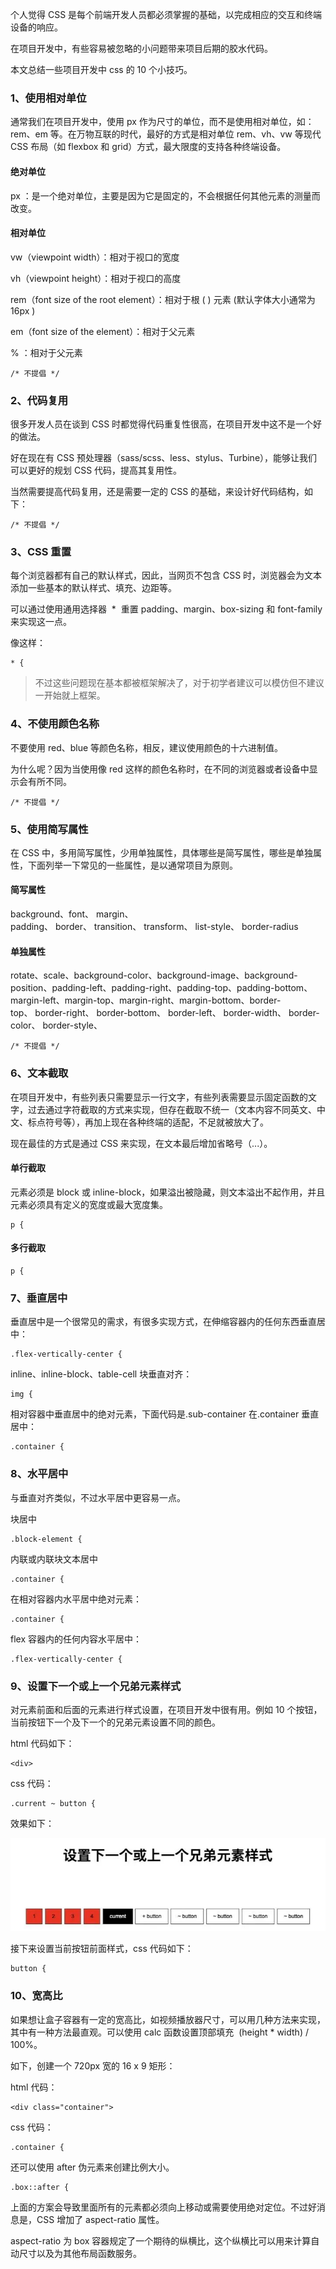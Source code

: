 个人觉得 CSS 是每个前端开发人员都必须掌握的基础，以完成相应的交互和终端设备的响应。

在项目开发中，有些容易被忽略的小问题带来项目后期的胶水代码。

本文总结一些项目开发中 css 的 10 个小技巧。

### **1、使用相对单位**

通常我们在项目开发中，使用 px 作为尺寸的单位，而不是使用相对单位，如：rem、em 等。在万物互联的时代，最好的方式是相对单位 rem、vh、vw 等现代 CSS 布局（如 flexbox 和 grid）方式，最大限度的支持各种终端设备。

#### **绝对单位**

px ：是一个绝对单位，主要是因为它是固定的，不会根据任何其他元素的测量而改变。

#### **相对单位**

vw（viewpoint width）：相对于视口的宽度

vh（viewpoint height）：相对于视口的高度

rem（font size of the root element）：相对于根 ( ) 元素 (默认字体大小通常为 16px )

em（font size of the element）：相对于父元素

% ：相对于父元素

```
/* 不提倡 */
```

### **2、代码复用**

很多开发人员在谈到 CSS 时都觉得代码重复性很高，在项目开发中这不是一个好的做法。

好在现在有 CSS 预处理器（sass/scss、less、stylus、Turbine），能够让我们可以更好的规划 CSS 代码，提高其复用性。

当然需要提高代码复用，还是需要一定的 CSS 的基础，来设计好代码结构，如下：

```
/* 不提倡 */
```

### **3、CSS 重置**

每个浏览器都有自己的默认样式，因此，当网页不包含 CSS 时，浏览器会为文本添加一些基本的默认样式、填充、边距等。

可以通过使用通用选择器  \*  重置 padding、margin、box-sizing 和 font-family 来实现这一点。

像这样：

```
* {
```

> 不过这些问题现在基本都被框架解决了，对于初学者建议可以模仿但不建议一开始就上框架。

### **4、不使用颜色名称**

不要使用 red、blue 等颜色名称，相反，建议使用颜色的十六进制值。

为什么呢？因为当使用像 red 这样的颜色名称时，在不同的浏览器或者设备中显示会有所不同。

```
/* 不提倡 */
```

### **5、使用简写属性**

在 CSS 中，多用简写属性，少用单独属性，具体哪些是简写属性，哪些是单独属性，下面列举一下常见的一些属性，是以通常项目为原则。

#### **简写属性**

background、font、 margin、padding、 border、 transition、 transform、 list-style、 border-radius

#### **单独属性**

rotate、scale、background-color、background-image、background-position、padding-left、padding-right、padding-top、padding-bottom、margin-left、margin-top、margin-right、margin-bottom、border-top、 border-right、 border-bottom、 border-left、 border-width、 border-color、 border-style、

```
/* 不提倡 */
```

### **6、文本截取**

在项目开发中，有些列表只需要显示一行文字，有些列表需要显示固定函数的文字，过去通过字符截取的方式来实现，但存在截取不统一（文本内容不同英文、中文、标点符号等），再加上现在各种终端的适配，不足就被放大了。

现在最佳的方式是通过 CSS 来实现，在文本最后增加省略号（...）。

#### **单行截取**

元素必须是 block 或 inline-block，如果溢出被隐藏，则文本溢出不起作用，并且元素必须具有定义的宽度或最大宽度集。

```
p {
```

#### **多行截取**

```
p {
```

### **7、垂直居中**

垂直居中是一个很常见的需求，有很多实现方式，在伸缩容器内的任何东西垂直居中：

```
.flex-vertically-center {
```

inline、inline-block、table-cell 块垂直对齐：

```
img {
```

相对容器中垂直居中的绝对元素，下面代码是.sub-container 在.container 垂直居中：

```
.container {
```

### **8、水平居中**

与垂直对齐类似，不过水平居中更容易一点。

块居中

```
.block-element {
```

内联或内联块文本居中

```
.container {
```

在相对容器内水平居中绝对元素：

```
.container {
```

flex 容器内的任何内容水平居中：

```
.flex-vertically-center {
```

### **9、设置下一个或上一个兄弟元素样式**

对元素前面和后面的元素进行样式设置，在项目开发中很有用。例如 10 个按钮，当前按钮下一个及下一个的兄弟元素设置不同的颜色。

html 代码如下：

```
<div>
```

css 代码：

```
.current ~ button {
```

效果如下：

![图片]('/../../_media/css1.jpg)

接下来设置当前按钮前面样式，css 代码如下：

```
button {
```

### **10、宽高比**

如果想让盒子容器有一定的宽高比，如视频播放器尺寸，可以用几种方法来实现，其中有一种方法最直观。可以使用 calc 函数设置顶部填充  (height \* width) / 100%。

如下，创建一个 720px 宽的 16 x 9 矩形：

html 代码：

```
<div class="container">
```

css 代码：

```
.container {
```

还可以使用 after 伪元素来创建比例大小。

```
.box::after {
```

上面的方案会导致里面所有的元素都必须向上移动或需要使用绝对定位。不过好消息是，CSS 增加了 aspect-ratio 属性。

aspect-ratio 为 box 容器规定了一个期待的纵横比，这个纵横比可以用来计算自动尺寸以及为其他布局函数服务。
